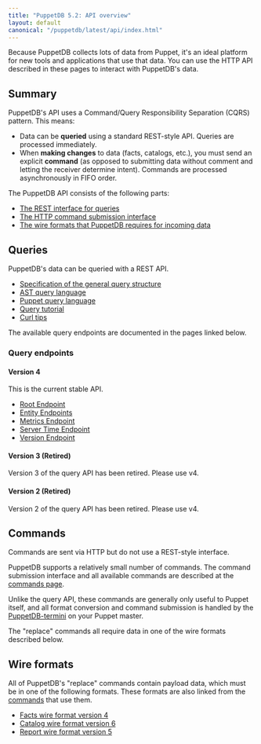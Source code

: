 ```yaml
---
title: "PuppetDB 5.2: API overview"
layout: default
canonical: "/puppetdb/latest/api/index.html"
---
```


[commands]: ./command/v1/commands.html
[termini]: ../connect_puppet_master.html
[ast]: ./query/v4/ast.html
[pql]: ./query/v4/pql.html

Because PuppetDB collects lots of data from Puppet, it's an ideal platform for new tools and applications that use that data. You can use the HTTP API described in these pages to interact with PuppetDB's data.

Summary
-----

PuppetDB's API uses a Command/Query Responsibility Separation (CQRS) pattern. This means:

* Data can be **queried** using a standard REST-style API. Queries are processed immediately.
* When **making changes** to data (facts, catalogs, etc.), you must send an explicit **command** (as opposed to submitting data without comment and letting the receiver determine intent). Commands are processed asynchronously in FIFO order.

The PuppetDB API consists of the following parts:

* [The REST interface for queries](#queries)
* [The HTTP command submission interface](#commands)
* [The wire formats that PuppetDB requires for incoming data](#wire-formats)

Queries
-----

PuppetDB's data can be queried with a REST API.

* [Specification of the general query structure](./query/v4/query.html)
* [AST query language][ast]
* [Puppet query language][pql]
* [Query tutorial](./query/tutorial.html)
* [Curl tips](./query/curl.html)

The available query endpoints are documented in the pages linked below.

### Query endpoints

#### Version 4

This is the current stable API.

* [Root Endpoint](./query/v4/index.html)
* [Entity Endpoints](./query/v4/entities.html)
* [Metrics Endpoint](./metrics/v1/mbeans.html)
* [Server Time Endpoint](./meta/v1/server-time.html)
* [Version Endpoint](./meta/v1/version.html)

#### Version 3 (Retired)

Version 3 of the query API has been retired. Please use v4.

#### Version 2 (Retired)

Version 2 of the query API has been retired. Please use v4.

Commands
-----

Commands are sent via HTTP but do not use a REST-style interface.

PuppetDB supports a relatively small number of commands. The command submission interface and all available commands are described at the [commands page][commands].

Unlike the query API, these commands are generally only useful to Puppet itself, and all format conversion and command submission is handled by the [PuppetDB-termini][termini] on your Puppet master.

The "replace" commands all require data in one of the wire formats described below.

Wire formats
-----

All of PuppetDB's "replace" commands contain payload data, which must be in one of the following formats. These formats are also linked from the [commands](#commands) that use them.

* [Facts wire format version 4](./wire_format/facts_format_v4.html)
* [Catalog wire format version 6](./wire_format/catalog_format_v6.html)
* [Report wire format version 5](./wire_format/report_format_v5.html)
